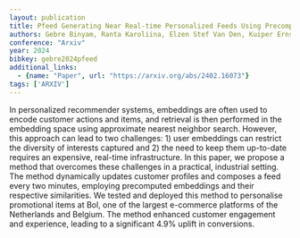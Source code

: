 ```yaml
---
layout: publication
title: Pfeed Generating Near Real-time Personalized Feeds Using Precomputed Embedding Similarities
authors: Gebre Binyam, Ranta Karoliina, Elzen Stef Van Den, Kuiper Ernst, Baars Thijs, Heskes Tom
conference: "Arxiv"
year: 2024
bibkey: gebre2024pfeed
additional_links:
  - {name: "Paper", url: "https://arxiv.org/abs/2402.16073"}
tags: ['ARXIV']
---
```

<p>In personalized recommender systems, embeddings are often used to
encode customer actions and items, and retrieval is then performed in
the embedding space using approximate nearest neighbor search. However,
this approach can lead to two challenges: 1) user embeddings can
restrict the diversity of interests captured and 2) the need to keep
them up-to-date requires an expensive, real-time infrastructure. In this
paper, we propose a method that overcomes these challenges in a
practical, industrial setting. The method dynamically updates customer
profiles and composes a feed every two minutes, employing precomputed
embeddings and their respective similarities. We tested and deployed
this method to personalise promotional items at Bol, one of the largest
e-commerce platforms of the Netherlands and Belgium. The method enhanced
customer engagement and experience, leading to a significant 4.9% uplift
in conversions.</p>
